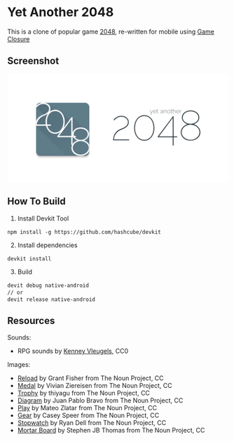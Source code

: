 Yet Another 2048
====

This is a clone of popular game [2048](http://gabrielecirulli.github.io/2048/), re-written for mobile using [Game Closure](http://gameclosure.com/)

Screenshot
----

![Screenshot](misc/feature_graphic.png)

How To Build
----
1. Install Devkit Tool
```
npm install -g https://github.com/hashcube/devkit
```
2. Install dependencies
```
devkit install
```
3. Build
```
devit debug native-android
// or
devit release native-android
```

Resources
----
Sounds:
- RPG sounds by [Kenney Vleugels](http://kenney.nl), CC0

Images:
- [Reload](http://thenounproject.com/term/reload/30351/) by Grant Fisher from The Noun Project, CC
- [Medal](http://thenounproject.com/term/medal/13720/) by Vivian Ziereisen from The Noun Project, CC
- [Trophy](http://thenounproject.com/term/trophy/17975/) by thiyagu from The Noun Project, CC
- [Diagram](http://thenounproject.com/term/diagram/23497/) by Juan Pablo Bravo from The Noun Project, CC
- [Play](http://thenounproject.com/term/play/6506/) by Mateo Zlatar from The Noun Project, CC
- [Gear](http://thenounproject.com/term/gear/25723/) by Casey Speer from The Noun Project, CC
- [Stopwatch](http://thenounproject.com/term/stopwatch/27551/) by Ryan Dell from The Noun Project, CC
- [Mortar Board](http://thenounproject.com/term/mortar-board/11937/) by Stephen JB Thomas from The Noun Project, CC
